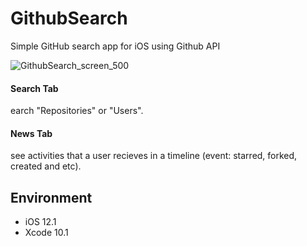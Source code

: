 # GithubSearch
Simple GitHub search app for iOS using Github API

<!--
![GithubSearch_screen_600](https://user-images.githubusercontent.com/15978091/59027155-3870d700-8893-11e9-9b5a-1822f7b18d92.jpg)
-->

![GithubSearch_screen_500](https://user-images.githubusercontent.com/15978091/59025908-322d2b80-8890-11e9-9eee-fb84cd466faa.jpg)

#### Search Tab
earch "Repositories" or "Users".

#### News Tab
see activities that a user recieves in a timeline (event: starred, forked, created and etc).

## Environment
- iOS 12.1
- Xcode 10.1
